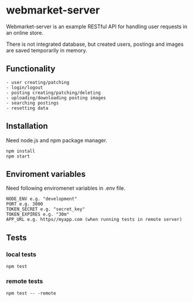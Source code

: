 # webmarket-server

Webmarket-server is an example RESTful API for handling user requests in an online store.

There is not integrated database, but created users, postings and images are saved temporarily in memory.
## Functionality
    - user creating/patching
    - login/logout
    - posting creating/patching/deleting
    - uploading/downloading posting images
    - searching postings
    - resetting data

## Installation

Need node.js and npm package manager.

    npm install
    npm start

## Enviroment variables

Need following enviromenet variables in .env file.

    NODE_ENV e.g. "development"
    PORT e.g. 3000
    TOKEN_SECRET e.g. "secret_key"
    TOKEN_EXPIRES e.g. "30m"
    APP_URL e.g. https//myapp.com (when running tests in remote server)

## Tests

### local tests

    npm test

### remote tests

    npm test -- -remote